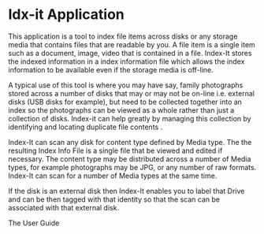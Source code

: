 # Idx-it Application  

This application is a tool to index file items across disks or any storage media that contains files that are readable by you. A file item is a single item such as a document, image, video that is contained in a file. Index-It stores the indexed information in a index information file which allows the index information to be available even if the storage media is off-line. 

A typical use of this tool is where you may have say, family photographs stored across a number of disks that may or may not be on-line i.e. external disks (USB disks for example), but need to be collected together into an index so the photographs can be viewed as a whole rather than just a collection of disks. Index-it can help greatly by managing this collection by identifying and locating duplicate file contents .

Index-It can scan any disk for content type defined by Media type. The the resulting Index Info File is a single file that be viewed and edited if necessary. The content type may be distributed across a number of Media types, for example photographs may be JPG, or any number of raw formats. Index-It can scan for a number of Media types at  the same time.

If the disk is an external disk then Index-It enables you to label that Drive and can be then tagged with that identity so that the scan can be associated with that external disk. 

The User Guide